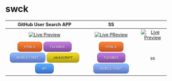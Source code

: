 # swck

| GitHub User Search APP | SS  |  |
|:-:|:-:|:-:|
| [![Live Preview](https://raw.githubusercontent.com/swckd/GitHub-user-search-app/gh-pages/assets/screenshot.jpg)](https://github.com/swckd/GitHub-user-search-app?tab=readme-ov-file) | [![Live PReview](https://raw.githubusercontent.com/swckd/TOP-Foundations-LandingPage/main/assets/images/descarga.png)](https://swckd.github.io/TOP-Foundations-LandingPage/) | [![Live Preview](https://raw.githubusercontent.com/swckd/TOP-Rock-Paper-Scissors/main/assets/images/screenshot.png)](https://github.com/swckd/TOP-Rock-Paper-Scissors/tree/main) | ss |
| <picture><img alt="HTML 5" src="https://raw.githubusercontent.com/swckd/swckd/main/assets/img/HTML5.png"></picture><picture>  <img alt="Flexbox" src="https://raw.githubusercontent.com/swckd/swckd/main/assets/img/FLEXBOX.png"></picture><picture>  <img alt="Mobile First" src="https://raw.githubusercontent.com/swckd/swckd/main/assets/img/MOBILE%20FIRST.png"></picture><picture>  <img alt="Javascript" src="https://raw.githubusercontent.com/swckd/swckd/main/assets/img/JAVASCRIPT.png"></picture><picture>  <img alt="API" src="https://raw.githubusercontent.com/swckd/swckd/main/assets/img/API.png"></picture> | <picture><img alt="HTML 5" src="https://raw.githubusercontent.com/swckd/swckd/main/assets/img/HTML5.png"></picture><picture>  <img alt="Flexbox" src="https://raw.githubusercontent.com/swckd/swckd/main/assets/img/FLEXBOX.png"></picture><picture>  <img alt="Mobile First" src="https://raw.githubusercontent.com/swckd/swckd/main/assets/img/MOBILE%20FIRST.png"></picture><picture> | ss |



